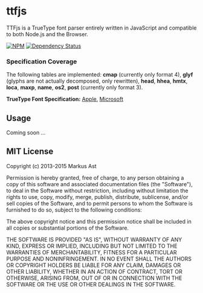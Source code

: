 # ttfjs

TTFjs is a TrueType font parser entirely written in JavaScript and compatible to both Node.js and the Browser.

[![NPM][npm]](https://npmjs.org/package/ttfjs)
[![Dependency Status][deps]](https://david-dm.org/rkusa/ttfjs)

### Specification Coverage

The following tables are implemented: **cmap** (currently only format 4), **glyf** (glyphs are not actually decomposed, only rewritten), **head**, **hhea**, **hmtx**, **loca**, **maxp**, **name**, **os2**, **post** (currently only format 3).

**TrueType Font Specification:** [Apple](https://developer.apple.com/fonts/TTRefMan/RM06/Chap6.html), [Microsoft](http://www.microsoft.com/typography/specs/default.htm)

## Usage

Coming soon ...

## MIT License
Copyright (c) 2013-2015 Markus Ast

Permission is hereby granted, free of charge, to any person obtaining a copy of this software and associated documentation files (the "Software"), to deal in the Software without restriction, including without limitation the rights to use, copy, modify, merge, publish, distribute, sublicense, and/or sell copies of the Software, and to permit persons to whom the Software is furnished to do so, subject to the following conditions:

The above copyright notice and this permission notice shall be included in all copies or substantial portions of the Software.

THE SOFTWARE IS PROVIDED "AS IS", WITHOUT WARRANTY OF ANY KIND, EXPRESS OR IMPLIED, INCLUDING BUT NOT LIMITED TO THE WARRANTIES OF MERCHANTABILITY, FITNESS FOR A PARTICULAR PURPOSE AND NONINFRINGEMENT. IN NO EVENT SHALL THE AUTHORS OR COPYRIGHT HOLDERS BE LIABLE FOR ANY CLAIM, DAMAGES OR OTHER LIABILITY, WHETHER IN AN ACTION OF CONTRACT, TORT OR OTHERWISE, ARISING FROM, OUT OF OR IN CONNECTION WITH THE SOFTWARE OR THE USE OR OTHER DEALINGS IN THE SOFTWARE.

[npm]: http://img.shields.io/npm/v/ttfjs.svg?style=flat
[deps]: http://img.shields.io/david/rkusa/ttfjs.svg?style=flat